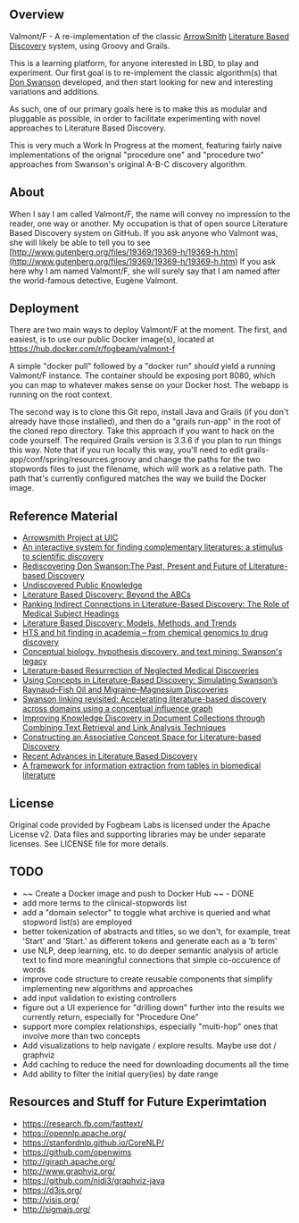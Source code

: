## Overview
Valmont/F - A re-implementation of the classic [ArrowSmith](http://arrowsmith.psych.uic.edu/arrowsmith_uic/) [Literature Based Discovery](https://en.wikipedia.org/wiki/Literature-based_discovery) system, using Groovy and Grails.

This is a learning platform, for anyone interested in LBD, to play and experiment.  Our
first goal is to re-implement the classic algorithm(s) that [Don Swanson](https://en.wikipedia.org/wiki/Don_R._Swanson) developed, and then start looking for new and interesting variations and additions.  

As such, one of our primary goals here is to make this as modular and pluggable as possible, in
order to facilitate experimenting with novel approaches to Literature Based Discovery.

This is very much a Work In Progress at the moment, featuring fairly naive implementations of the orignal "procedure one" and "procedure two" approaches from Swanson's original A-B-C discovery algorithm.

## About

When I say I am called Valmont/F, the name will convey no impression to the reader, one way or another. My occupation is that of open source Literature Based Discovery system on GitHub. If you ask anyone who Valmont was, she will likely be able to tell you to see [http://www.gutenberg.org/files/19369/19369-h/19369-h.htm](http://www.gutenberg.org/files/19369/19369-h/19369-h.htm) If you ask here why I am named Valmont/F, she will surely say that I am named after the world-famous detective, Eugène Valmont.

## Deployment

There are two main ways to deploy Valmont/F at the moment. The first, and easiest, is to use our public Docker image(s), located at https://hub.docker.com/r/fogbeam/valmont-f

A simple "docker pull" followed by a "docker run" should yield a running Valmont/F instance. The container should be exposing port 8080, which you can map to whatever makes sense on your Docker host. The webapp is running on the root context.

The second way is to clone this Git repo, install Java and Grails (if you don't already have those installed), and then do a "grails run-app" in the root of the cloned repo directory. Take this approach if you want to hack on the code yourself. The required Grails version is 3.3.6 if you plan to run things this way. Note that if you run locally this way, you'll need to edit grails-app/conf/spring/resources.groovy and change the paths for the two stopwords files to just the filename, which will work as a relative path. The path that's currently configured matches the way we build the Docker image.  


## Reference Material

* [Arrowsmith Project at UIC](http://arrowsmith.psych.uic.edu/arrowsmith_uic/index.html)
* [An interactive system for finding complementary
literatures: a stimulus to scientific discovery ](https://ac.els-cdn.com/S0004370297000088/1-s2.0-S0004370297000088-main.pdf?_tid=197fe0f1-d912-478b-8534-37fcd447e2dc&acdnat=1547877235_4976ac1be0fd0c7164e0f18bb3aaa8d7)
* [Rediscovering Don Swanson:The Past, Present and Future of Literature-based Discovery](https://content.sciendo.com/view/journals/jdis/2/4/article-p43.xml)
* [Undiscovered Public Knowledge](http://arrowsmith.psych.uic.edu/arrowsmith_uic/tutorial/swanson_libquart_1986.pdf)
* [Literature Based Discovery: Beyond the ABCs](http://arrowsmith.psych.uic.edu/arrowsmith_uic/tutorial/smalheiser_2012.pdf)
* [Ranking Indirect Connections in Literature-Based
Discovery: The Role of Medical Subject Headings](http://arrowsmith.psych.uic.edu/arrowsmith_uic/tutorial/swanson_jasist_2006.pdf)
* [Literature Based Discovery: Models, Methods, and Trends](https://ac.els-cdn.com/S1532046417301909/1-s2.0-S1532046417301909-main.pdf?_tid=edb0bfb1-90e6-4027-a817-8817c67298d1&acdnat=1547877280_bb234971c849f259006502cbcb033420)
* [HTS and hit finding in academia – from chemical genomics to drug discovery](https://ac.els-cdn.com/S1359644609003213/1-s2.0-S1359644609003213-main.pdf?_tid=a80b7bd4-7b78-4b53-9819-7005ce1fcbb3&acdnat=1547877295_518ab0fdecdff59ef493985ffeeb58ff)
* [Conceptual biology, hypothesis discovery, and text mining: Swanson's legacy](https://bio-diglib.biomedcentral.com/track/pdf/10.1186/1742-5581-3-2)
* [Literature‐based Resurrection of Neglected Medical Discoveries](https://journals.uic.edu/ojs/index.php/jbdc/article/view/3515/2953)
* [Using Concepts in Literature-Based Discovery: Simulating Swanson’s Raynaud–Fish Oil and Migraine–Magnesium Discoveries](http://faculty.washington.edu/wpratt/NLP/Weeber-JASIST.pdf)
* [Swanson linking revisited: Accelerating literature-based discovery across domains using a conceptual influence graph](https://pdfs.semanticscholar.org/1f6c/303718a69f0a74b8dd85ba5dfaf4df08e18d.pdf)
* [Improving Knowledge Discovery in Document Collections through Combining Text Retrieval and Link Analysis Techniques ](https://www.researchgate.net/profile/Wei_Jin28/publication/4324221_Improving_Knowledge_Discovery_in_Document_Collections_through_Combining_Text_Retrieval_and_Link_Analysis_Techniques/links/54d422250cf2970e4e62c744.pdf)
* [Constructing an Associative Concept Space for Literature-based Discovery](https://pdfs.semanticscholar.org/72ee/cdb92a5db396fc2927819b46d5a30bf91cf7.pdf)
* [Recent Advances in Literature Based Discovery](http://citeseerx.ist.psu.edu/viewdoc/download?doi=10.1.1.77.6842&rep=rep1&type=pdf)
* [A framework for information extraction from tables in biomedical literature](https://link.springer.com/article/10.1007/s10032-019-00317-0)

## License

Original code provided by Fogbeam Labs is licensed under the Apache License v2. Data files and supporting libraries may be under separate licenses. See LICENSE file for more details.

## TODO

* ~~ Create a Docker image and push to Docker Hub ~~  - DONE
* add more terms to the clinical-stopwords list
* add a "domain selector" to toggle what archive is queried and what stopword list(s) are employed
* better tokenization of abstracts and titles, so we don't, for example, treat 'Start' and 'Start.' as different tokens and generate each as a 'b term'
* use NLP, deep learning, etc. to do deeper semantic analysis of article text to find more meaningful connections that simple co-occurence of words
* improve code structure to create reusable components that simplify implementing new algorithms and approaches
* add input validation to existing controllers
* figure out a UI experience for "drilling down" further into the results we currently return, especially for "Procedure One"
* support more complex relationships, especially "multi-hop" ones that involve more than two concepts
* Add visualizations to help navigate / explore results. Maybe use dot / graphviz 
* Add caching to reduce the need for downloading documents all the time
* Add ability to filter the initial query(ies) by date range

## Resources and Stuff for Future Experimtation

* https://research.fb.com/fasttext/
* https://opennlp.apache.org/
* https://stanfordnlp.github.io/CoreNLP/
* https://github.com/openwims
* http://giraph.apache.org/
* http://www.graphviz.org/
* https://github.com/nidi3/graphviz-java
* https://d3js.org/
* http://visjs.org/
* http://sigmajs.org/
	
